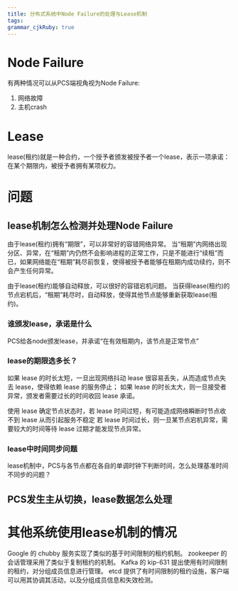 ```yaml
---
title: 分布式系统中Node Failure的处理与Lease机制
tags: 
grammar_cjkRuby: true
---
```

# Node Failure
有两种情况可以从PCS端视角视为Node Failure:
1. 网络故障
2. 主机crash


# Lease
lease(租约)就是一种合约，一个授予者颁发被授予者一个lease，表示一项承诺：在某个期限内，被授予者拥有某项权力。


# 问题
## lease机制怎么检测并处理Node Failure
由于lease(租约)拥有“期限”，可以非常好的容错网络异常。
当“租期”内网络出现分区、异常，在“租期”内仍然不会影响进程的正常工作，只是不能进行“续租”而已，如果网络能在“租期”耗尽前恢复，使得被授予者能够在租期内成功续约，则不会产生任何异常。

由于lease(租约)能够自动释放，可以很好的容错宕机问题。
当获得lease(租约)的节点宕机后，“租期”耗尽时，自动释放，使得其他节点能够重新获取lease(租约)。


### 谁颁发lease，承诺是什么
PCS给各node颁发lease，并承诺“在有效租期内，该节点是正常节点”


### lease的期限选多长？
如果 lease 的时长太短，一旦出现网络抖动 lease 很容易丢失，从而造成节点失去 lease，使得依赖 lease 的服务停止；
如果 lease 的时长太大，则一旦接受者异常，颁发者需要过长的时间收回 lease 承诺。

使用 lease 确定节点状态时，若 lease 时间过短，有可能造成网络瞬断时节点收不到 lease 从而引起服务不稳定
若 lease 时间过长，则一旦某节点宕机异常，需要较大的时间等待 lease 过期才能发现节点异常。

### lease中时间同步问题
lease机制中，PCS与各节点都在各自的单调时钟下判断时间，怎么处理基准时间不同步的问题？

##  PCS发生主从切换，lease数据怎么处理



# 其他系统使用lease机制的情况
Google 的 chubby 服务实现了类似的基于时间限制的租约机制。
zookeeper 的会话管理采用了类似于复制租约的机制。
Kafka 的 kip-631 提出使用有时间限制的租约，对分组成员信息进行管理。
etcd 提供了有时间限制的租约设施，客户端可以用其协调其活动，以及分组成员信息和失效检测。